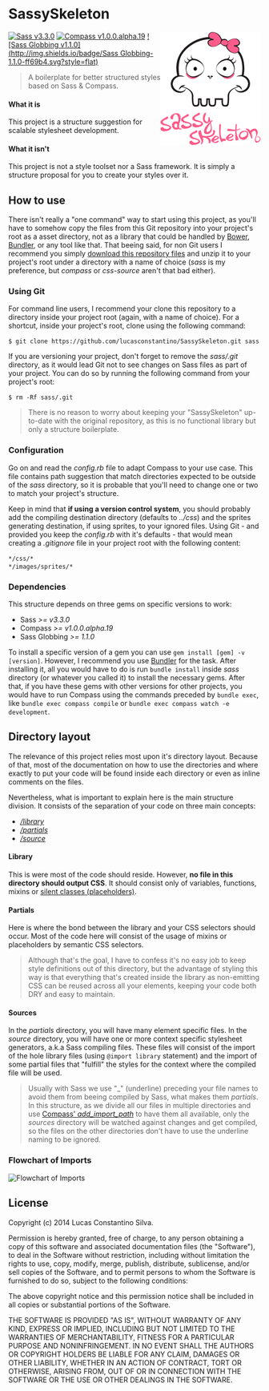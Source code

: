 # SassySkeleton

<img src="brand.jpg" align="right" />
<meta content="https://github.com/lucasconstantino/SassySkeleton/raw/master/brand.jpg" name="og:image">

[![Sass v3.3.0](http://img.shields.io/badge/Sass-3.3.x-ff69b4.svg?style=flat)](https://github.com/sass/sass) [![Compass v1.0.0.alpha.19](http://img.shields.io/badge/Compass-1.0.0.alpha.19-red.svg?style=flat)](https://github.com/chriseppstein/compass) [![Sass Globbing v1.1.0](http://img.shields.io/badge/Sass Globbing-1.1.0-ff69b4.svg?style=flat)](https://github.com/chriseppstein/sass-globbing)

> A boilerplate for better structured styles based on Sass & Compass.

#### What it is

This project is a structure suggestion for scalable stylesheet development.

#### What it isn't

This project is not a style toolset nor a Sass framework. It is simply a structure proposal for you to create your styles over it.


## How to use

There isn't really a "one command" way to start using this project, as you'll have to somehow copy the files from this Git repository into your project's root as a asset directory, not as a library that could be handled by [Bower](http://bower.io/), [Bundler](http://bundler.io/), or any tool like that. That beeing said, for non Git users I recommend you simply [download this repository files](https://github.com/lucasconstantino/SassySkeleton/archive/master.zip) and unzip it to your project's root under a directory with a name of choice (*sass* is my preference, but *compass* or *css-source* aren't that bad either).

### Using Git

For command line users, I recommend your clone this repository to a directory inside your project root (again, with a name of choice). For a shortcut, inside your project's root, clone using the following command:

    $ git clone https://github.com/lucasconstantino/SassySkeleton.git sass

If you are versioning your project, don't forget to remove the *sass/.git* directory, as it would lead Git not to see changes on Sass files as part of your project. You can do so by running the following command from your project's root:

    $ rm -Rf sass/.git

> There is no reason to worry about keeping your "SassySkeleton" up-to-date with the original repository, as this is no functional library but only a structure boilerplate.

### Configuration

Go on and read the *config.rb* file to adapt Compass to your use case. This file contains path suggestion that match directories expected to be outside of the *sass* directory, so it is probable that you'll need to change one or two to match your project's structure.

Keep in mind that **if using a version control system**, you should probably add the compiling destination directory (defaults to *../css*) and the sprites generating destination, if using sprites, to your ignored files. Using Git - and provided you keep the *config.rb* with it's defaults - that would mean creating a *.gitignore* file in your project root with the following content:

    */css/*
    */images/sprites/*

### Dependencies

This structure depends on three gems on specific versions to work:

* Sass *>= v3.3.0*
* Compass *>= v1.0.0.alpha.19*
* Sass Globbing *>= 1.1.0*

To install a specific version of a gem you can use ```gem install [gem] -v [version]```. However, I recommend you use [Bundler](http://bundler.io/) for the task. After installing it, all you would have to do is run ```bundle install``` inside *sass* directory (or whatever you called it) to install the necessary gems. After that, if you have these gems with other versions for other projects, you would have to run Compass using the commands preceded by ```bundle exec```, like ```bundle exec compass compile``` or ```bundle exec compass watch -e development```.


## Directory layout

The relevance of this project relies most upon it's directory layout. Because of that, most of the documentation on how to use the directories and where exactly to put your code will be found inside each directory or even as inline comments on the files.

Nevertheless, what is important to explain here is the main structure division. It consists of the separation of your code on three main concepts:

* [*/library*](library)
* [*/partials*](partials)
* [*/source*](source)

#### Library

This is were most of the code should reside. However, **no file in this directory should output CSS**. It should consist only of variables, functions, mixins or [silent classes (placeholders)](http://thesassway.com/intermediate/understanding-placeholder-selectors).

#### Partials

Here is where the bond between the library and your CSS selectors should occur. Most of the code here will consist of the usage of mixins or placeholders by semantic CSS selectors.

> Although that's the goal, I have to confess it's no easy job to keep style definitions out of this directory, but the advantage of styling this way is that everything that's created inside the library as non-emitting CSS can be reused across all your elements, keeping your code both DRY and easy to maintain.

#### Sources

In the *partials* directory, you will have many element specific files. In the *source* directory, you will have one or more context specific stylesheet generators, a.k.a Sass compiling files. These files will consist of the import of the hole library files (using ```@import library``` statement) and the import of some partial files that "fulfill" the styles for the context where the compiled file will be used.


> Usually with Sass we use "_" (underline) preceding your file names to avoid them from beeing compiled by Sass, what makes them *partials*. In this structure, as we divide all our files in multiple directories and use [Compass' *add_import_path*](http://compass-style.org/help/tutorials/configuration-reference/) to have them all available, only the *sources* directory will be watched against changes and get compiled, so the files on the other directories don't have to use the underline naming to be ignored.

### Flowchart of Imports

![Flowchart of Imports](https://docs.google.com/drawings/d/1vMPM1GPHZ0kFuCXYYTPMHIHvk0zYH0m3gti8KnmZLws/pub?w=728)


## License

Copyright (c) 2014 Lucas Constantino Silva.

Permission is hereby granted, free of charge, to any person obtaining
a copy of this software and associated documentation files (the
"Software"), to deal in the Software without restriction, including
without limitation the rights to use, copy, modify, merge, publish,
distribute, sublicense, and/or sell copies of the Software, and to
permit persons to whom the Software is furnished to do so, subject to
the following conditions:

The above copyright notice and this permission notice shall be
included in all copies or substantial portions of the Software.

THE SOFTWARE IS PROVIDED "AS IS", WITHOUT WARRANTY OF ANY KIND,
EXPRESS OR IMPLIED, INCLUDING BUT NOT LIMITED TO THE WARRANTIES OF
MERCHANTABILITY, FITNESS FOR A PARTICULAR PURPOSE AND
NONINFRINGEMENT. IN NO EVENT SHALL THE AUTHORS OR COPYRIGHT HOLDERS BE
LIABLE FOR ANY CLAIM, DAMAGES OR OTHER LIABILITY, WHETHER IN AN ACTION
OF CONTRACT, TORT OR OTHERWISE, ARISING FROM, OUT OF OR IN CONNECTION
WITH THE SOFTWARE OR THE USE OR OTHER DEALINGS IN THE SOFTWARE.
